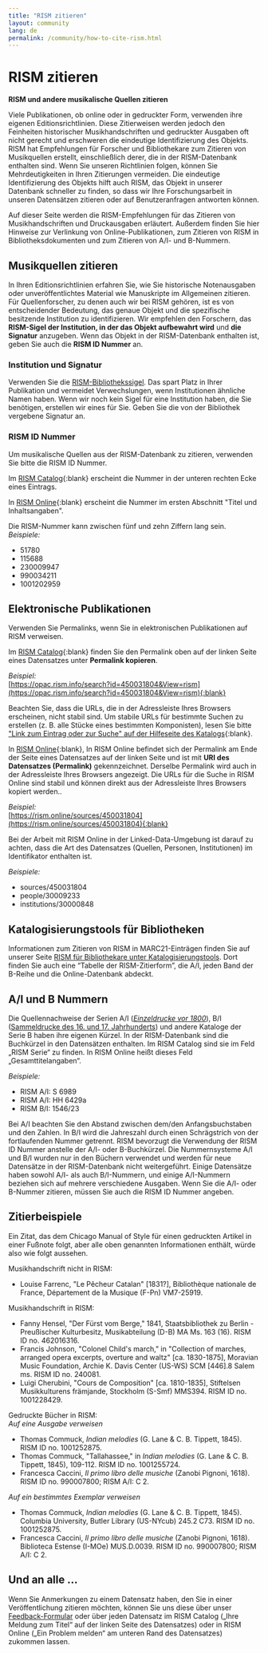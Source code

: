 ```yaml
---
title: "RISM zitieren"
layout: community
lang: de
permalink: /community/how-to-cite-rism.html
---
```


# RISM zitieren    

**RISM und andere musikalische Quellen zitieren**

Viele Publikationen, ob online oder in gedruckter Form, verwenden ihre eigenen Editionsrichtlinien. Diese Zitierweisen werden jedoch den Feinheiten historischer Musikhandschriften und gedruckter Ausgaben oft nicht gerecht und erschweren die eindeutige Identifizierung des Objekts. RISM hat Empfehlungen für Forscher und Bibliothekare zum Zitieren von Musikquellen erstellt, einschließlich derer, die in der RISM-Datenbank enthalten sind. Wenn Sie unseren Richtlinien folgen, können Sie Mehrdeutigkeiten in Ihren Zitierungen vermeiden. Die eindeutige Identifizierung des Objekts hilft auch RISM, das Objekt in unserer Datenbank schneller zu finden, so dass wir Ihre Forschungsarbeit in unseren Datensätzen zitieren oder auf Benutzeranfragen antworten können.  

Auf dieser Seite werden die RISM-Empfehlungen für das Zitieren von Musikhandschriften und Druckausgaben erläutert. Außerdem finden Sie hier Hinweise zur Verlinkung von Online-Publikationen, zum Zitieren von RISM in Bibliotheksdokumenten und zum Zitieren von A/I- und B-Nummern.  

## Musikquellen zitieren  

In Ihren Editionsrichtlinien erfahren Sie, wie Sie historische Notenausgaben oder unveröffentlichtes Material wie Manuskripte im Allgemeinen zitieren. Für Quellenforscher, zu denen auch wir bei RISM gehören, ist es von entscheidender Bedeutung, das genaue Objekt und die spezifische besitzende Institution zu identifizieren. Wir empfehlen den Forschern, das **RISM-Sigel der Institution, in der das Objekt aufbewahrt wird** und **die Signatur** anzugeben. Wenn das Objekt in der RISM-Datenbank enthalten ist, geben Sie auch die **RISM ID Nummer** an.  

### Institution und Signatur  

Verwenden Sie die [RISM-Bibliothekssigel](/community/sigla.html). Das spart Platz in Ihrer Publikation und vermeidet Verwechslungen, wenn Institutionen ähnliche Namen haben. Wenn wir noch kein Sigel für eine Institution haben, die Sie benötigen, erstellen wir eines für Sie. Geben Sie die von der Bibliothek vergebene Signatur an.  

### RISM ID Nummer  

Um musikalische Quellen aus der RISM-Datenbank zu zitieren, verwenden Sie bitte die RISM ID Nummer.  

Im [RISM Catalog](https://opac.rism.info/main-menu-/kachelmenu){:blank} erscheint die Nummer in der unteren rechten Ecke eines Eintrags.

In [RISM Online](https://rism.online/){:blank} erscheint die Nummer im ersten Abschnitt "Titel und Inhaltsangaben".  

Die RISM-Nummer kann zwischen fünf und zehn Ziffern lang sein.  
_Beispiele:_   
- 51780  
- 115688  
- 230009947  
- 990034211  
- 1001202959  

## Elektronische Publikationen  

Verwenden Sie Permalinks, wenn Sie in elektronischen Publikationen auf RISM verweisen.  

Im [RISM Catalog](https://opac.rism.info/main-menu-/kachelmenu){:blank} finden Sie den Permalink oben auf der linken Seite eines Datensatzes unter **Permalink kopieren**.  

_Beispiel:_  
[https://opac.rism.info/search?id=450031804&View=rism](https://opac.rism.info/search?id=450031804&View=rism){:blank}  

Beachten Sie, dass die URLs, die in der Adressleiste Ihres Browsers erscheinen, nicht stabil sind. Um stabile URLs für bestimmte Suchen zu erstellen (z. B. alle Stücke eines bestimmten Komponisten), lesen Sie bitte ["Link zum Eintrag oder zur Suche" auf der Hilfeseite des Katalogs](https://opac.rism.info/main-menu-/kachelmenu/help){:blank}.  

In [RISM Online](https://rism.online/){:blank}, In RISM Online befindet sich der Permalink am Ende der Seite eines Datensatzes auf der linken Seite und ist mit **URI des Datensatzes (Permalink)** gekennzeichnet. Derselbe Permalink wird auch in der Adressleiste Ihres Browsers angezeigt. Die URLs für die Suche in RISM Online sind stabil und können direkt aus der Adressleiste Ihres Browsers kopiert werden..  

_Beispiel:_  
[https://rism.online/sources/450031804](https://rism.online/sources/450031804){:blank}    

Bei der Arbeit mit RISM Online in der Linked-Data-Umgebung ist darauf zu achten, dass die Art des Datensatzes (Quellen, Personen, Institutionen) im Identifikator enthalten ist.  

_Beispiele:_

- sources/450031804
- people/30009233
- institutions/30000848

## Katalogisierungstools für Bibliotheken  

Informationen zum Zitieren von RISM in MARC21-Einträgen finden Sie auf unserer Seite [RISM für Bibliothekare unter Katalogisierungstools](/community/rism-for-librarians.html#cataloging-tools). Dort finden Sie auch eine “Tabelle der RISM-Zitierform”, die A/I, jeden Band der B-Reihe und die Online-Datenbank abdeckt.  

## A/I und B Nummern  

Die Quellennachweise der Serien A/I ([_Einzeldrucke vor 1800_](/publications.html#series-a-inventories-of-musical-sources)), B/I ([Sammeldrucke des 16. und 17. Jahrhunderts](/publications.html#series-b-bibliographies-organized-by-topic)) und andere Kataloge der Serie B haben ihre eigenen Kürzel. In der RISM-Datenbank sind die Buchkürzel in den Datensätzen enthalten. Im RISM Catalog sind sie im Feld „RISM Serie“ zu finden. In RISM Online heißt dieses Feld „Gesamttitelangaben“.

_Beispiele:_    

- RISM A/I: S 6989  
- RISM A/I: HH 6429a  
- RISM B/I: 1546/23  

Bei A/I beachten Sie den Abstand zwischen dem/den Anfangsbuchstaben und den Zahlen. In B/I wird die Jahreszahl durch einen Schrägstrich von der fortlaufenden Nummer getrennt.
RISM bevorzugt die Verwendung der RISM ID Nummer anstelle der A/I- oder B-Buchkürzel. Die Nummernsysteme A/I und B/I wurden nur in den Büchern verwendet und werden für neue Datensätze in der RISM-Datenbank nicht weitergeführt. Einige Datensätze haben sowohl A/I- als auch B/I-Nummern, und einige A/I-Nummern beziehen sich auf mehrere verschiedene Ausgaben. Wenn Sie die A/I- oder B-Nummer zitieren, müssen Sie auch die RISM ID Nummer angeben.  

## Zitierbeispiele  

Ein Zitat, das dem Chicago Manual of Style für einen gedruckten Artikel in einer Fußnote folgt, aber alle oben genannten Informationen enthält, würde also wie folgt aussehen.

Musikhandschrift nicht in RISM:  
- Louise Farrenc, "Le Pêcheur Catalan" [1831?], Bibliothèque nationale de France, Département de la Musique (F-Pn) VM7-25919.

Musikhandschrift in RISM:  
- Fanny Hensel, "Der Fürst vom Berge," 1841, Staatsbibliothek zu Berlin - Preußischer Kulturbesitz, Musikabteilung (D-B) MA Ms. 163 (16). RISM ID no. 462016316.    
- Francis	Johnson, "Colonel Child's march," in "Collection of marches, arranged opera excerpts, overture and waltz" [ca. 1830-1875], Moravian Music Foundation, Archie K. Davis Center (US-WS) SCM [446].8 Salem ms. RISM ID no. 240081.    
- Luigi Cherubini, "Cours de Composition" [ca. 1810-1835], Stiftelsen Musikkulturens främjande, Stockholm (S-Smf) MMS394. RISM ID no. 1001228429.  

Gedruckte Bücher in RISM:  
_Auf eine Ausgabe verweisen_  
- Thomas Commuck, _Indian melodies_ (G. Lane & C. B. Tippett, 1845). RISM ID no. 1001252875.
- Thomas Commuck, "Tallahassee," in _Indian melodies_ (G. Lane & C. B. Tippett, 1845), 109-112. RISM ID no. 1001255724.
- Francesca Caccini, _Il primo libro delle musiche_ (Zanobi Pignoni, 1618). RISM ID no. 990007800; RISM A/I: C 2.  

_Auf ein bestimmtes Exemplar verweisen_  
- Thomas Commuck, _Indian melodies_ (G. Lane & C. B. Tippett, 1845). Columbia University, Butler Library (US-NYcub) 245.2 C73. RISM ID no. 1001252875.
- Francesca Caccini, _Il primo libro delle musiche_ (Zanobi Pignoni, 1618). Biblioteca Estense (I-MOe) MUS.D.0039. RISM ID no. 990007800; RISM A/I: C 2.

## Und an alle …  

Wenn Sie Anmerkungen zu einem Datensatz haben, den Sie in einer Veröffentlichung zitieren möchten, können Sie uns diese über unser [Feedback-Formular](/service/feedback.html) oder über jeden Datensatz im RISM Catalog („Ihre Meldung zum Titel“ auf der linken Seite des Datensatzes) oder in RISM Online („Ein Problem melden“ am unteren Rand des Datensatzes) zukommen lassen.
